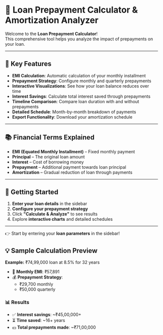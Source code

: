 # 🏦 Loan Prepayment Calculator & Amortization Analyzer

Welcome to the **Loan Prepayment Calculator**!  
This comprehensive tool helps you analyze the impact of prepayments on your loan.

---

## 🎯 Key Features
- **EMI Calculation**: Automatic calculation of your monthly installment  
- **Prepayment Strategy**: Configure monthly and quarterly prepayments  
- **Interactive Visualizations**: See how your loan balance reduces over time  
- **Interest Savings**: Calculate total interest saved through prepayments  
- **Timeline Comparison**: Compare loan duration with and without prepayments  
- **Detailed Schedule**: Month-by-month breakdown of payments  
- **Export Functionality**: Download your amortization schedule  

---

## 📚 Financial Terms Explained
- **EMI (Equated Monthly Installment)** – Fixed monthly payment  
- **Principal** – The original loan amount  
- **Interest** – Cost of borrowing money  
- **Prepayment** – Additional payment towards loan principal  
- **Amortization** – Gradual reduction of loan through payments  

---

## 🚀 Getting Started
1. **Enter your loan details** in the sidebar  
2. **Configure your prepayment strategy**  
3. Click **"Calculate & Analyze"** to see results  
4. Explore **interactive charts** and detailed schedules  

---

👉 Start by entering your **loan parameters** in the sidebar!

## 💡 Sample Calculation Preview

**Example:** ₹74,99,000 loan at 8.5% for 32 years  

- 📆 **Monthly EMI**: ₹57,891  
- 💰 **Prepayment Strategy**:  
  - ₹29,700 monthly  
  - ₹50,000 quarterly  

### 📊 Results
- ✅ **Interest savings**: ~₹45,00,000+  
- ⏳ **Time saved**: ~16+ years  
- 💵 **Total prepayments made**: ~₹71,00,000  
